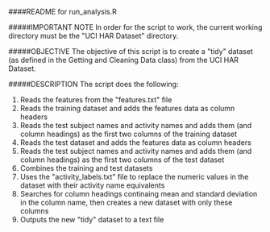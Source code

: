 ####README for run_analysis.R

#####IMPORTANT NOTE
In order for the script to work, the current working directory must be the "UCI HAR Dataset" directory.

#####OBJECTIVE
The objective of this script is to create a "tidy" dataset (as defined in the Getting and Cleaning Data class) from the UCI HAR Dataset.

#####DESCRIPTION
The script does the following:

1. Reads the features from the "features.txt" file 
2. Reads the training dataset and adds the features data as column headers
3. Reads the test subject names and activity names and adds them (and column headings) as the first two columns of the training dataset 
4. Reads the test dataset and adds the features data as column headers
5. Reads the test subject names and activity names and adds them (and column headings) as the first two columns of the test dataset
6. Combines the training and test datasets
7. Uses the "activity_labels.txt" file to replace the numeric values in the dataset with their activity name equivalents
8. Searches for column headings continaing mean and standard deviation in the column name, then creates a new dataset with only these columns
9. Outputs the new "tidy" dataset to a text file
